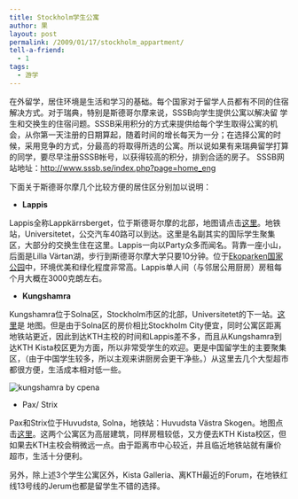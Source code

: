 ```yaml
---
title: Stockholm学生公寓
author: 果
layout: post
permalink: /2009/01/17/stockholm_appartment/
tell-a-friend:
  - 1
tags:
  - 游学
---
```

在外留学，居住环境是生活和学习的基础。每个国家对于留学人员都有不同的住宿解决方式。对于瑞典，特别是斯德哥尔摩来说，SSSB向学生提供公寓以解决留 学生和交换生的住宿问题。SSSB采用积分的方式来提供给每个学生取得公寓的机会，从你第一天注册的日期算起，随着时间的增长每天为一分；在选择公寓的时 候，采用竞争的方式，分最高的将取得所选的公寓。所以说如果有来瑞典留学打算的同学，要尽早注册SSSB帐号，以获得较高的积分，排到合适的房子。 SSSB网站地址：<http://www.sssb.se/index.php?page=home_eng>

下面关于斯德哥尔摩几个比较方便的居住区分别加以说明：

*   **Lappis**

Lappis全称Lappkärrsberget，位于斯德哥尔摩的北部，地图请点击[这里][1]。地铁站，Universitetet，公交汽车40路可以到达。这里是名副其实的国际学生聚集区，大部分的交换生住在这里。Lappis一向以Party众多而闻名。背靠一座小山，后面是Lilla Värtan湖，步行到斯德哥尔摩大学只要10分钟。位于[Ekoparken国家公园][2]中，环境优美和绿化程度非常高。Lappis单人间（与邻居公用厨房）房租每个月大概在3000克朗左右。


*   **Kungshamra**

Kungshamra位于Solna区，Stockholm市区的北部，Universitetet的下一站。[这里][3]是 地图。但是由于Solna区的房价相比Stockholm City便宜，同时公寓区距离地铁站更近，因此到达KTH主校的时间和Lappis差不多，而且从Kungshamra到达KTH Kista校区更为方面，所以非常受学生的欢迎。更是中国留学生的主要聚集区，（由于中国学生较多，所以主观来讲厨房会更干净些。）从这里去几个大型超市 都很方便，生活成本相对低一些。

![kungshamra by cpena](http://farm3.static.flickr.com/2200/2433987262_b48681b0a0.jpg)

*   Pax/ Strix

Pax和Strix位于Huvudsta, Solna，地铁站：Huvudsta Västra Skogen。地图点击[这里][4]。这两个公寓区为高层建筑，同样房租较低，又方便去KTH Kista校区，但如果去KTH主校会稍微远一点。由于距离市中心较近，并且临近地铁站就有廉价超市，生活十分便利。

另外，除上述3个学生公寓区外，Kista Galleria、离KTH最近的Forum，在地铁红线13号线的Jerum也都是留学生不错的选择。


 [1]: http://maps.google.com/maps?f=q&source=s_q&hl=en&geocode=&q=Lappk%C3%A4rrsberget,stockholm&sll=59.369578,18.062949&sspn=0.008637,0.026436&g=Lappk%C3%A4rrsberget,sweden&ie=UTF8&ll=59.368325,18.06663&spn=0.008637,0.026436&z=16
 [2]: http://en.wikipedia.org/wiki/Ekoparken
 [3]: http://maps.google.se/maps?f=q&hl=en&geocode=&q=kungshamra,+solna,+sweden&sll=59.334875,17.980585&sspn=0.07792,0.233459&ie=UTF8&om=0&ll=59.37519,18.047876&spn=0.034541,0.105743&z=14&iwloc=addr
 [4]: http://maps.google.com/maps?f=q&source=s_q&hl=en&geocode=&q=Huvudsta+V%C3%A4stra+Skogen&sll=59.346736,18.00715&sspn=0.017285,0.052872&ie=UTF8&z=16&iwloc=addr